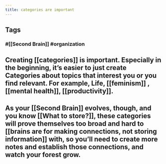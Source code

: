```yaml
---
title: categories are important
---
```


## Tags
### #[[Second Brain]] #organization
## Creating [[categories]] is important. Especially in the beginning, it’s easier to just create Categories about topics that interest you or you find relevant. For example, Life, [[feminism]] , [[mental health]], [[productivity]].
## As your [[Second Brain]] evolves, though, and you know [[What to store?]], these categories will prove themselves too broad and hard to [[brains are for making connections, not storing information]] with, so you’ll need to create more notes and establish those connections, and watch your forest grow.
